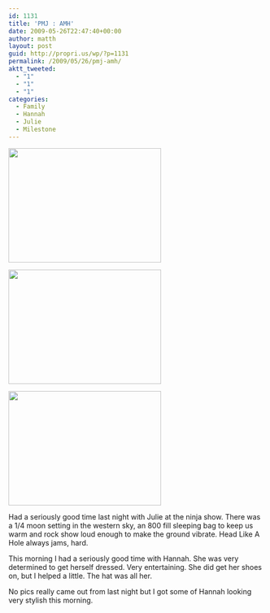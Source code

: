 ```yaml
---
id: 1131
title: 'PMJ : AMH'
date: 2009-05-26T22:47:40+00:00
author: matth
layout: post
guid: http://propri.us/wp/?p=1131
permalink: /2009/05/26/pmj-amh/
aktt_tweeted:
  - "1"
  - "1"
  - "1"
categories:
  - Family
  - Hannah
  - Julie
  - Milestone
---
```

[<img class="alignnone size-full wp-image-364" src="http://localhost/wp-content/uploads/2009/05/l-1600-1200-d5c6ed56-dccc-493c-92f5-dd77fdfc848e.jpeg" alt="" width="300" height="225" />](http://localhost/wp-content/uploads/2009/05/l-1600-1200-d5c6ed56-dccc-493c-92f5-dd77fdfc848e.jpeg)

[<img class="alignnone size-full wp-image-364" src="http://localhost/wp-content/uploads/2009/05/l-1600-1200-a27e5201-e371-4a36-9eeb-68eb5f95efe2.jpeg" alt="" width="300" height="225" />](http://localhost/wp-content/uploads/2009/05/l-1600-1200-a27e5201-e371-4a36-9eeb-68eb5f95efe2.jpeg)

[<img class="alignnone size-full wp-image-364" src="http://localhost/wp-content/uploads/2009/05/l-1600-1200-c80e69aa-bc3f-4264-823b-fcdf2614f87c.jpeg" alt="" width="300" height="225" />](http://localhost/wp-content/uploads/2009/05/l-1600-1200-c80e69aa-bc3f-4264-823b-fcdf2614f87c.jpeg)

Had a seriously good time last night with Julie at the ninja show. There was a 1/4 moon setting in the western sky, an 800 fill sleeping bag to keep us warm and rock show loud enough to make the ground vibrate. Head Like A Hole always jams, hard.

This morning I had a seriously good time with Hannah. She was very determined to get herself dressed. Very entertaining. She did get her shoes on, but I helped a little. The hat was all her.

No pics really came out from last night but I got some of Hannah looking very stylish this morning.